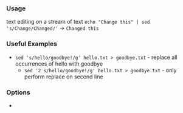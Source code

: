 ### Usage
text editing on a stream of text
`echo "Change this" | sed 's/Change/Changed/'` -> `Changed this`

### Useful Examples
- `sed 's/hello/goodbye!/g' hello.txt > goodbye.txt` - replace all occurrences of hello with goodbye
	- `sed '2 s/hello/goodbye!/g' hello.txt > goodbye.txt` - only perform replace on second line

### Options
- 